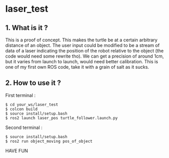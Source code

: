 
# laser_test



##  1. What is it ?

This is a proof of concept.
This makes the turtle be at a certain arbitrary distance of an object.
The user input could be modified to be a stream of data of a laser indicating the position of the robot relative to the object
(the code would need some rewrite tho).
We can get a precision of around 1cm, but it varies from launch to launch, would need better calibration.
This is one of my first own ROS code, take it with a grain of salt as it sucks.

## 2. How to use it ?

First terminal :
```terminal
$ cd your_ws/laser_test
$ colcon build
$ source install/setup.bash
$ ros2 launch laser_pos turtle_follower.launch.py
```

Second terminal :
```terminal
$ source install/setup.bash
$ ros2 run object_moving pos_of_object
```

HAVE FUN

